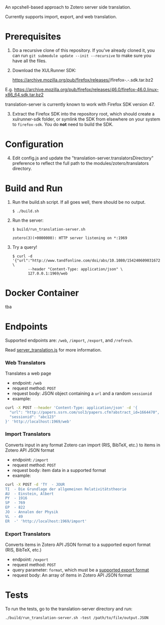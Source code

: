 An xpcshell-based approach to Zotero server side translation.

Currently supports import, export, and web translation.

Prerequisites
=============

1. Do a recursive clone of this repository. If you've already cloned it, you
can run `git submodule update --init --recursive` to make sure you have all the
files.

1. Download the XULRunner SDK:

    https://archive.mozilla.org/pub/firefox/releases/<version>/firefox-<version>.<platform>-<arch>.sdk.tar.bz2

E.g. https://archive.mozilla.org/pub/firefox/releases/46.0/firefox-46.0.linux-x86_64.sdk.tar.bz2

translation-server is currently known to work with Firefox SDK version 47.

3. Extract the Firefox SDK into the repository root, which should create a
xulrunner-sdk folder, or symlink the SDK from elsewhere on your system to
`firefox-sdk`. You do **not** need to build the SDK.

Configuration
=============

4. Edit config.js and update the "translation-server.translatorsDirectory"
preference to reflect the full path to the modules/zotero/translators
directory. 

Build and Run
=============

1. Run the build.sh script.  If all goes well, there should be no output.

   ```
   $ ./build.sh
   ```

1. Run the server:

   ```
   $ build/run_translation-server.sh 

   zotero(3)(+0000000): HTTP server listening on *:1969
   ```

1. Try a query!

   ```
   $ curl -d '{"url":"http://www.tandfonline.com/doi/abs/10.1080/15424060903167229","sessionid":"abc123"}' \
          --header "Content-Type: application/json" \
          127.0.0.1:1969/web
   ```

Docker Container
================
tba


Endpoints
=========

Supported endpoints are: `/web`, `/import`, `/export`, and `/refresh`.

Read [server_translation.js](./src/server_translation.js) for more information.

### Web Translators

Translates a web page

* endpoint: `/web`
* request method: `POST`
* request body: JSON object containing a `url` and a random `sessionid`
* example:
```bash
curl -X POST --header 'Content-Type: application/json' -d '{
  "url": "http://papers.ssrn.com/sol3/papers.cfm?abstract_id=1664470",
  "sessionid": "abc123"
}' 'http://localhost:1969/web'
```

### Import Translators

Converts input in any format Zotero can import (RIS, BibTeX, etc.) to items in Zotero API JSON format

* endpoint: `/import`
* request method: `POST`
* request body: item data in a supported format
* example:
```bash
curl -X POST -d 'TY  - JOUR
TI  - Die Grundlage der allgemeinen Relativitätstheorie
AU  - Einstein, Albert
PY  - 1916
SP  - 769
EP  - 822
JO  - Annalen der Physik
VL  - 49
ER  -' 'http://localhost:1969/import'
```

### Export Translators

Converts items in Zotero API JSON format to a supported export format (RIS, BibTeX, etc.)

* endpoint: `/export`
* request method: `POST`
* query parameter: `format`, which must be a [supported export format](https://github.com/zotero/translation-server/blob/master/src/server_translation.js#L31-43)
* request body: An array of items in Zotero API JSON format

Tests
=====

To run the tests, go to the translation-server directory and run:
```
./build/run_translation-server.sh -test /path/to/file/output.JSON
```


